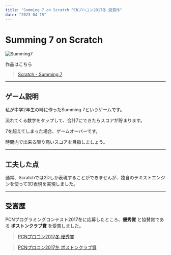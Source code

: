 ```yaml
---
title: "Summing 7 on Scratch PCNプロコン2017冬 受賞作"
date: "2023-04-15"
---
```


# Summing 7 on Scratch

![Summing7](/pj_summing7.png)

作品はこちら

> [Scratch - Summing 7](https://scratch.mit.edu/projects/195832525/)

---

## ゲーム説明

私が中学2年生の時に作ったSumming 7というゲームです。

流れてくる数字をタップして、合計7にできたらスコアが貯まります。

7を超えてしまった場合、ゲームオーバーです。

時間内で出来る限り高いスコアを目指しましょう。

---

## 工夫した点

通常、Scratchでは2Dしか表現することができませんが、独自のテキストエンジンを使って3D表現を実現しました。

---

## 受賞歴

PCNプログラミングコンテスト2017冬に応募したところ、**優秀賞** と協賛賞である **ボストンクラブ賞** を受賞しました。

> [PCNプロコン2017冬 優秀賞](https://pcn.club/contest/contest08.html#second)

> [PCNプロコン2017冬 ボストンクラブ賞](https://pcn.club/contest/contest08.html#silver)

